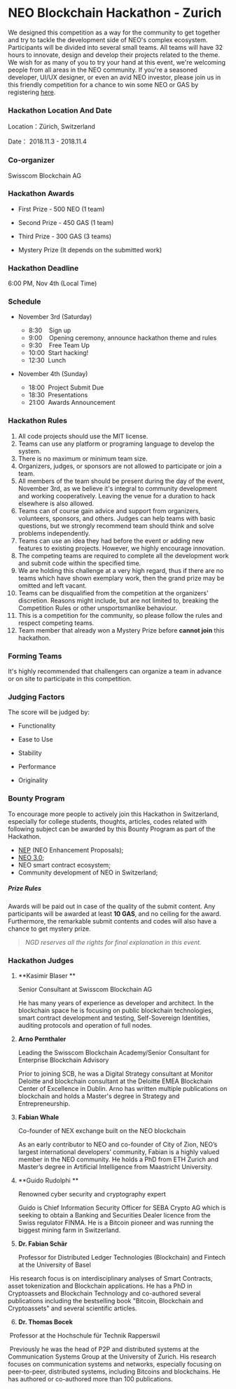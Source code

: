 # NEO Blockchain Hackathon - Zurich

We designed this competition as a way for the community to get together and try to tackle the development side of NEO's complex ecosystem. Participants will be divided into several small teams. All teams will have 32 hours to innovate, design and develop their projects related to the theme. We wish for as many of you to try your hand at this event, we're welcoming people from all areas in the NEO community. If you're a seasoned developer, UI/UX designer, or even an avid NEO investor, please join us in this friendly competition for a chance to win some NEO or GAS by registering [here](https://www.eventbrite.co.uk/e/neo-blockchain-hackathon-zurich-tickets-50528005625).

### Hackathon Location And Date

Location：Zürich, Switzerland

Date： 2018.11.3 - 2018.11.4

### Co-organizer

Swisscom Blockchain AG

### Hackathon Awards

- First Prize - 500 NEO (1 team)

- Second Prize - 450 GAS (1 team)

- Third Prize - 300 GAS (3 teams)

- Mystery Prize (It depends on the submitted work)

### Hackathon Deadline

6:00 PM, Nov 4th (Local Time)

### Schedule

- November 3rd (Saturday)

  - 8:30     &nbsp;&nbsp;&nbsp;Sign up
  - 9:00     &nbsp;&nbsp;&nbsp;Opening ceremony, announce hackathon theme and rules
  - 9:30     &nbsp;&nbsp;&nbsp;Free Team Up
  - 10:00    &nbsp;Start hacking!
  - 12:30    &nbsp;Lunch

- November 4th (Sunday)

   - 18:00 	 &nbsp;Project Submit Due
   - 18:30   &nbsp;Presentations
   - 21:00   &nbsp;Awards Announcement


### Hackathon Rules
1.	All code projects should use the MIT license.
2.	Teams can use any platform or programing language to develop the system.
3.	There is no maximum or minimum team size.
4.	Organizers, judges, or sponsors are not allowed to participate or join a team.
5.	All members of the team should be present during the day of the event, November 3rd, as we believe it's integral to community development and working cooperatively. Leaving the venue for a duration to hack elsewhere is also allowed.
6.	Teams can of course gain advice and support from organizers, volunteers, sponsors, and others. Judges can help teams with basic questions, but we strongly recommend team should think and solve problems independently.
7.	Teams can use an idea they had before the event or adding new features to existing projects. However, we highly encourage innovation.
8.	The competing teams are required to complete all the development work and submit code within the specified time.
9.	We are holding this challenge at a very high regard, thus if there are no teams which have shown exemplary work, then the grand prize may be omitted and left vacant.
10.	Teams can be disqualified from the competition at the organizers' discretion. Reasons might include, but are not limited to, breaking the Competition Rules or other unsportsmanlike behaviour.
11.	This is a competition for the community, so please follow the rules and respect competing teams.
12. Team member that already won a Mystery Prize before **cannot join** this hackathon.

### Forming Teams

It's highly recommended that challengers can organize a team in advance or on site to participate in this competition. 

### Judging Factors

The score will be judged by:

- Functionality

- Ease to Use

- Stability

- Performance

- Originality

### Bounty Program

To encourage more people to actively join this Hackathon in Switzerland, especially for college students, thoughts, articles, codes related with following subject can be awarded by this Bounty Program as part of the Hackathon.

- [NEP](https://github.com/neo-project/proposals) (NEO Enhancement Proposals);
- [NEO 3.0](https://github.com/neo-project/neo/milestone/1);
- NEO smart contract ecosystem;
- Community development of NEO in Switzerland;

##### Prize Rules

Awards will be paid out in case of the quality of the submit content. Any participants will be awarded at least **10 GAS**, and no ceiling for the award. Furthermore, the remarkable submit contents and codes will also have a chance to get mystery prize.

> *NGD reserves all the rights for final explanation in this event.*

### Hackathon Judges

1. **Kasimir Blaser **

    Senior Consultant at Swisscom Blockchain AG

    He has many years of experience as developer and architect. In the blockchain space he is focusing on public blockchain technologies, smart contract development and testing, Self-Sovereign Identities, auditing protocols and operation of full nodes.

2. **Arno Pernthaler** 

    Leading the Swisscom Blockchain Academy/Senior Consultant for Enterprise Blockchain Advisory

    Prior to joining SCB, he was a Digital Strategy consultant at Monitor Deloitte and blockchain consultant at the Deloitte EMEA Blockchain Center of Excellence in Dublin. Arno has written multiple publications on blockchain and holds a Master's degree in Strategy and Entrepreneurship.

3. **Fabian Whale** 

    Co-founder of NEX exchange built on the NEO blockchain

    As an early contributor to NEO and co-founder of City of Zion, NEO’s largest international developers’ community, Fabian is a highly valued member in the NEO community. He holds a PhD from ETH Zurich and Master’s degree in Artificial Intelligence from Maastricht University.

4. **Guido Rudolphi **

    Renowned cyber security and cryptography expert

    Guido is Chief Information Security Officer for SEBA Crypto AG which is seeking to obtain a Banking and Securities Dealer licence from the Swiss regulator FINMA. He is a Bitcoin pioneer and was running the biggest mining farm in Switzerland.

5. **Dr. Fabian Schär** 

    Professor for Distributed Ledger Technologies (Blockchain) and Fintech at the University of Basel

​    His research focus is on interdisciplinary analyses of Smart Contracts, asset tokenization and Blockchain applications. He has a PhD in Cryptoassets and Blockchain Technology and co-authored several publications including the bestselling book "Bitcoin, Blockchain and Cryptoassets" and several scientific articles.

6. **Dr. Thomas Bocek**

​    Professor at the Hochschule für Technik  Rapperswil

​    Previously he was the head of P2P and distributed systems at the Communication Systems Group at the University of Zurich. His research focuses on communication systems and networks, especially focusing on peer-to-peer, distributed systems, including Bitcoins and blockchains. He has authored or co-authored more than 100 publications.






